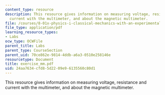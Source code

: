 ```yaml
---
content_type: resource
description: This resource gives information on measuring voltage, resistance and
  current with the multimeter, and about the magnetic multimeter.
file: /courses/8-01x-physics-i-classical-mechanics-with-an-experimental-focus-fall-2002/24aa7634cfd85d2209e96135560c80d1_exercise_mm.pdf
file_type: application/pdf
learning_resource_types:
- Labs
ocw_type: OCWFile
parent_title: Labs
parent_type: CourseSection
parent_uid: 70ce862e-9814-4ddb-a6a3-0510e258146e
resourcetype: Document
title: exercise_mm.pdf
uid: 24aa7634-cfd8-5d22-09e9-6135560c80d1
---
```

This resource gives information on measuring voltage, resistance and current with the multimeter, and about the magnetic multimeter.

